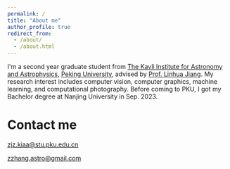 ```yaml
---
permalink: /
title: "About me"
author_profile: true
redirect_from: 
  - /about/
  - /about.html
---
```


I'm a second year graduate student from [The Kavli Institute for Astronomy and Astrophysics](https://kiaa.pku.edu.cn/), [Peking University](https://www.pku.edu.cn/), advised by [Prof. Linhua Jiang](http://kavli.pku.edu.cn/~jiang/). My research interest includes computer vision, computer graphics, machine learning, and computational photography. Before coming to PKU, I got my Bachelor degree at Nanjing University in Sep. 2023.


Contact me
======
zjz.kiaa@stu.pku.edu.cn

zzhang.astro@gmail.com

